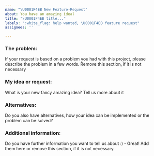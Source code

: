 ```yaml
---
name: "\U0001F4EB New Feature-Request"
about: You have an amazing idea?
title: "\U0001F4EB title..."
labels: ":white_flag: help wanted, \U0001F4EB feature request"
assignees: ''

---
```


### The problem:
If your request is based on a problem you had with this project, please describe the problem in a few words. Remove this section, if it is not necessary

### My idea or request:
What is your new fancy amazing idea? Tell us more about it

### Alternatives:
Do you also have alternatives, how your idea can be implemented or the problem can be solved?

### Additional information:
Do you have further information you want to tell us about :) - Great! Add them here or remove this section, if it is not necessary.

